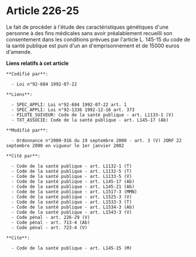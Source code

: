 # Article 226-25

Le fait de procéder à l'étude des caractéristiques génétiques d'une personne à des fins médicales sans avoir préalablement
recueilli son consentement dans les conditions prévues par l'article L. 145-15 du code de la santé publique est puni d'un an
d'emprisonnement et de 15000 euros d'amende.

**Liens relatifs à cet article**

	**Codifié par**:

	  - Loi n°92-684 1992-07-22

	**Liens**:

	  - SPEC_APPLI: Loi n°92-684 1992-07-22 art. 1
	  - SPEC_APPLI: Loi n°92-1336 1992-12-16 art. 373
	  - PILOTE_SUIVEUR: Code de la santé publique - art. L1133-1 (V)
	  - TXT_ASSOCIE: Code de la santé publique - art. L145-17 (Ab)

	**Modifié par**:

	  - Ordonnance n°2000-916 du 19 septembre 2000 - art. 3 (V) JORF 22 septembre 2000 en vigueur le 1er janvier 2002

	**Cité par**:

	  - Code de la santé publique - art. L1132-1 (T)
	  - Code de la santé publique - art. L1132-5 (T)
	  - Code de la santé publique - art. L1133-5 (V)
	  - Code de la santé publique - art. L145-17 (Ab)
	  - Code de la santé publique - art. L145-21 (Ab)
	  - Code de la santé publique - art. L1517-3 (MMN)
	  - Code de la santé publique - art. L1525-3 (V)
	  - Code de la santé publique - art. L1533-3 (T)
	  - Code de la santé publique - art. L1534-3 (Ab)
	  - Code de la santé publique - art. L1543-3 (V)
	  - Code pénal - art. 226-29 (V)
	  - Code pénal - art. 713-4 (Ab)
	  - Code pénal - art. 723-4 (V)

	**Cite**:

	  - Code de la santé publique - art. L145-15 (M)
